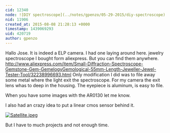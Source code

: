 ```yaml
---
cid: 12340
node: ![DIY spectroscope](../notes/gpenzo/05-29-2015/diy-spectroscope)
nid: 11906
created_at: 2015-08-08 21:28:13 +0000
timestamp: 1439069293
uid: 420719
author: gpenzo
---
```


Hallo Jose.
It is indeed a ELP camera. I had one laying around here.
 jewelry spectroscope I bought form aliexpress. But you can find them anywhere.
http://www.aliexpress.com/item/Small-Diffraction-Spectroscope-Gemstone-Gem-GemelogyGemological-55mm-Length-Jeweller-Jewel-Tester-Tool/32238996693.html
Only modification I did was to file away some metal where the light exit the spectroscope. For my camera the exit lens whas to deep in the housing. The eyepiece is aluminum, is easy to file.

When you have some images with the AR0130 let me know.

I also had an crazy idea to put a linear cmos sensor behind it. 

[![Satellite.jpeg](https://i.publiclab.org/system/images/photos/000/011/062/original/Satellite.jpeg)](https://i.publiclab.org/system/images/photos/000/011/062/original/Satellite.jpeg)

But I have to much projects and not enough time.
